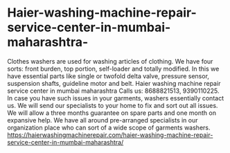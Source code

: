 # Haier-washing-machine-repair-service-center-in-mumbai-maharashtra-
Clothes washers are used for washing articles of clothing. We have four sorts: front burden, top portion, self-loader and totally modified. In this we have essential parts like single or twofold delta valve, pressure sensor, suspension shafts, guideline motor and belt. Haier washing machine repair service center in mumbai maharashtra  Calls us: 8688821513, 9390110225.    In case you have such issues in your garments, washers essentially contact us. We will send our specialists to your home to fix and sort out all issues. We will allow a three months guarantee on spare parts and one month on expansive help. We have all around pre-arranged specialists in our organization place who can sort of a wide scope of garments washers.  https://haierwashingmachinerepair.com/haier-washing-machine-repair-service-center-in-mumbai-maharashtra/
